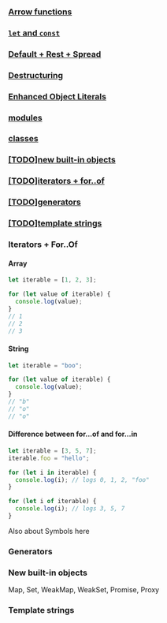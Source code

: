 ### [Arrow functions](arrows/arrow_func.md)

### [`let` and `const`](let_const/let_and_const.md)

### [Default + Rest + Spread](default_rest_spread/def_val.md)

### [Destructuring](destruct/pattern_match.md)

### [Enhanced Object Literals](obj_literals/short_prop.md)

### [modules](modules/modules.md)

### [classes](classes/classes.md)

### [[TODO]new built-in objects](#new-built-in-objects)

### [[TODO]iterators + for..of](#iterators--forof)

### [[TODO]generators](#generators)

### [[TODO]template strings](#template-strings)

### Iterators + For..Of

#### Array
```JavaScript
let iterable = [1, 2, 3];

for (let value of iterable) {
  console.log(value);
}
// 1
// 2
// 3
```

#### String
```JavaScript
let iterable = "boo";

for (let value of iterable) {
  console.log(value);
}
// "b"
// "o"
// "o"
```


#### Difference between for...of and for...in
```JavaScript
let iterable = [3, 5, 7];
iterable.foo = "hello";

for (let i in iterable) {
  console.log(i); // logs 0, 1, 2, "foo"
}

for (let i of iterable) {
  console.log(i); // logs 3, 5, 7
}
```
Also about Symbols here

### Generators

### New built-in objects
Map, Set, WeakMap, WeakSet, Promise, Proxy

### Template strings

